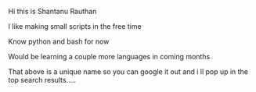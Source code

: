 Hi this is Shantanu Rauthan

I like making small scripts in the free time

Know python and bash for now

Would be learning a couple more languages in coming months

That above is a unique name so you can google it out and i ll pop up in the top search results.....

<!---
ShantanuRauthan/ShantanuRauthan is a ✨ special ✨ repository because its `README.md` (this file) appears on your GitHub profile.
You can click the Preview link to take a look at your changes.
--->
